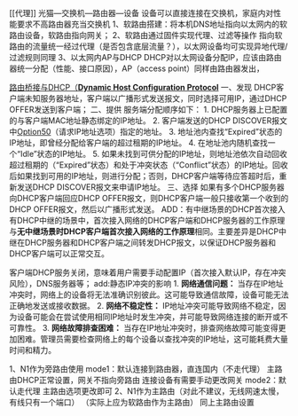 [[代理]]
光猫—交换机—路由器—设备 
	设备可以直接连接在交换机，家庭内对性能要求不高路由器充当交换机
1、软路由搭建：将本机DNS地址指向以太网内的软路由设备，软路由指向网关；
2、软路由通过固件实现代理、过滤等操作
	指向软路由的流量统一经过代理（是否包含底层流量？），以太网设备均可实现异地代理/
	过滤规则同理
3、以太网内AP与DHCP
	DHCP对以太网设备分配IP，应该由路由器统一分配（性能、接口原因），AP（access point）同样由路由器发出，


[路由桥接与DHCP（**Dynamic Host Configuration Protocol**](https://info.support.huawei.com/info-finder/encyclopedia/zh/DHCP.html)
	一、发现
		DHCP客户端未知服务器地址，客户端以广播形式发送报文，同时选择可用IP，通过DHCP OFFER发送到客户端；
	二、提供
		服务端分配顺序如下：
		1. DHCP服务器上已配置的与客户端MAC地址静态绑定的IP地址。
		2. 客户端发送的DHCP DISCOVER报文中[Option50](https://support.huawei.com/hedex/pages/EDOC1100087046AZJ0324D/10/EDOC1100087046AZJ0324D/10/resources/dc/dc_cfg_dhcp_6005.html#ZH-CN_CONCEPT_0176371535__op50)（请求IP地址选项）指定的地址。
		3. 地址池内查找“Expired”状态的IP地址，即曾经分配给客户端的超过租期的IP地址。
		4. 在地址池内随机查找一个“Idle”状态的IP地址。
		5. 如果未找到可供分配的IP地址，则地址池依次自动回收超过租期的（“Expired”状态）和处于冲突状态（“Conflict”状态）的IP地址。回收后如果找到可用的IP地址，则进行分配；否则，DHCP客户端等待应答超时后，重新发送DHCP DISCOVER报文来申请IP地址。
	三、选择
		如果有多个DHCP服务器向DHCP客户端回应DHCP OFFER报文，则DHCP客户端一般只接收第一个收到的DHCP OFFER报文，然后以广播形式发送。
ADD：有中继场景的DHCP首次接入
	有DHCP中继的场景中，首次接入网络的DHCP客户端和DHCP服务器的工作原理与**无中继场景时DHCP客户端首次接入网络的工作原理**相同。主要差异是DHCP中继在DHCP服务器和DHCP客户端之间转发DHCP报文，以保证DHCP服务器和DHCP客户端可以正常交互。


客户端DHCP服务关闭，意味着用户需要手动配置IP（首次接入默认IP，存在冲突风险），DNS服务器等；
	add:静态IP冲突的影响
		1. **网络通信问题：** 当存在IP地址冲突时，网络上的设备将无法准确识别彼此。这可能导致通信故障，设备可能无法正确地发送或接收数据。
	    2. **网络不稳定性：** IP地址冲突可能导致网络不稳定，因为设备可能会在尝试使用相同IP地址时发生冲突，并可能导致网络连接的断开或不可靠性。
	    3. **网络故障排查困难：** 当存在IP地址冲突时，排查网络故障可能变得更加困难。管理员需要检查网络上的每个设备以查找冲突的IP地址，这可能耗费大量时间和精力。

1、N1作为旁路由使用
	mode1：默认连接到路由器，直连国内（不走代理）
		主路由DHCP正常设置，网关不指向旁路由
		连接设备有需要手动更改网关
	mode2：默认走代理
		主路由选项更改即可
2、N1作为主路由（对此不建议，无线网速太慢，有线只有一个端口）
	（实际上应为软路由作为主路由）
		同上主路由设置
